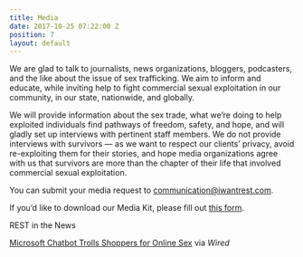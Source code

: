 ```yaml
---
title: Media
date: 2017-10-25 07:22:00 Z
position: 7
layout: default
---
```


We are glad to talk to journalists, news organizations, bloggers, podcasters, and the like about the issue of sex trafficking. We aim to inform and educate, while inviting help to fight commercial sexual exploitation in our community, in our state, nationwide, and globally. 

We will provide information about the sex trade, what we’re doing to help exploited individuals find pathways of freedom, safety, and hope, and will gladly set up interviews with pertinent staff members. We do not provide interviews with survivors — as we want to respect our clients’ privacy, avoid re-exploiting them for their stories, and hope media organizations agree with us that survivors are more than the chapter of their life that involved commercial sexual exploitation. 

You can submit your media request to [communication@iwantrest.com](mailto:communication@iwantrest.com).

If you’d like to download our Media Kit, please fill out [this form](http://bit.ly/RESTmedia). 


REST in the News

[Microsoft Chatbot Trolls Shoppers for Online Sex](http://bit.ly/2zcRdUy) via *Wired*